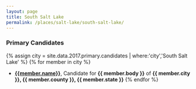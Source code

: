 ```yaml
---
layout: page
title: South Salt Lake
permalink: /places/salt-lake/south-salt-lake/
---
```


### Primary Candidates
{% assign city = site.data.2017.primary.candidates | where:'city','South Salt Lake' %}
{% for member in city  %}
- <strong>[{{member.name}}](../../../people/{{member.id}})</strong>, Candidate for <strong>{{ member.body }}</strong> of <strong>{{ member.city }}, {{ member.county }}, {{ member.state }}</strong>
{% endfor %}
